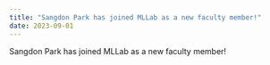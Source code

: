```yaml
---
title: "Sangdon Park has joined MLLab as a new faculty member!"
date: 2023-09-01
---
```

Sangdon Park has joined MLLab as a new faculty member!

